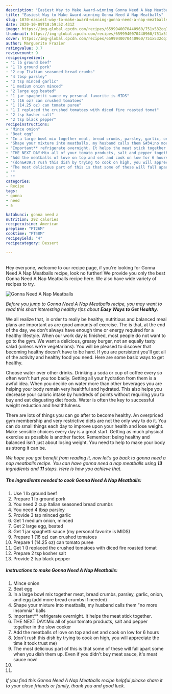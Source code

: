 ```yaml
---
description: "Easiest Way to Make Award-winning Gonna Need A Nap Meatballs"
title: "Easiest Way to Make Award-winning Gonna Need A Nap Meatballs"
slug: 1070-easiest-way-to-make-award-winning-gonna-need-a-nap-meatballs
date: 2020-10-09T18:59:52.431Z
image: https://img-global.cpcdn.com/recipes/6599940070440960/751x532cq70/gonna-need-a-nap-meatballs-recipe-main-photo.jpg
thumbnail: https://img-global.cpcdn.com/recipes/6599940070440960/751x532cq70/gonna-need-a-nap-meatballs-recipe-main-photo.jpg
cover: https://img-global.cpcdn.com/recipes/6599940070440960/751x532cq70/gonna-need-a-nap-meatballs-recipe-main-photo.jpg
author: Marguerite Frazier
ratingvalue: 3.7
reviewcount: 9
recipeingredient:
- "1 lb ground beef"
- "1 lb ground pork"
- "2 cup Italian seasoned bread crumbs"
- "4 tbsp parsley"
- "3 tsp minced garlic"
- "1 medium onion minced"
- "2 large egg beated"
- "1 jar spaghetti sauce my personal favorite is MIDS"
- "1 (16 oz) can crushed tomatoes"
- "1 (14.25 oz) can tomato puree"
- "1 I replaced the crushed tomatoes with diced fire roasted tomat"
- "2 tsp kosher salt"
- "2 tsp black pepper"
recipeinstructions:
- "Mince onion"
- "Beat egg"
- "In a large bowl mix together meat, bread crumbs, parsley, garlic, onion, and egg (add more bread crumbs if needed)"
- "Shape your mixture into meatballs, my husband calls them &#34;no more insomnia&#34; balls"
- "Important** refrigerate overnight. It helps the meat stick together."
- "THE NEXT DAY:Mix all of your tomato products, salt and pepper together in the slow cooker"
- "Add the meatballs of love on top and set and cook on low for 6 hours"
- "(don&#39;t rush this dish by trying to cook on high, you will appreciate the time it took trust me)"
- "The most delicious part of this is that some of these will fall apart some when you dish them up. Even if you didn&#39;t buy meat sauce, it&#39;s meat sauce now!"
- ""
- ""
categories:
- Recipe
tags:
- gonna
- need
- a

katakunci: gonna need a 
nutrition: 292 calories
recipecuisine: American
preptime: "PT26M"
cooktime: "PT48M"
recipeyield: "4"
recipecategory: Dessert

---
```

<br>
Hey everyone, welcome to our recipe page, if you're looking for Gonna Need A Nap Meatballs recipe, look no further! We provide you only the best Gonna Need A Nap Meatballs recipe here. We also have wide variety of recipes to try.
<br>


![Gonna Need A Nap Meatballs](https://img-global.cpcdn.com/recipes/6599940070440960/751x532cq70/gonna-need-a-nap-meatballs-recipe-main-photo.jpg)

<i>Before you jump to Gonna Need A Nap Meatballs recipe, you may want to read this short interesting healthy tips about <strong>Easy Ways to Get Healthy</strong>.</i>

We all realize that, in order to really be healthy, nutritious and balanced meal plans are important as are good amounts of exercise. The  is that, at the end of the day, we don't always have enough time or energy required for a healthy lifestyle. When our work day is finished, most people do not want to go to the gym. We want a delicious, greasy burger, not an equally tasty salad (unless we’re vegetarians). You will be pleased to discover that becoming healthy doesn't have to be hard. If you are persistent you'll get all of the activity and healthy food you need. Here are some basic ways to get healthy.

Choose water over other drinks. Drinking a soda or cup of coffee every so often won't hurt you too badly. Getting all your hydration from them is a awful idea. When you decide on water more than other beverages you are helping your body remain very healthful and hydrated. This also helps you decrease your caloric intake by hundreds of points without requiring you to buy and eat disgusting diet foods. Water is often the key to successful weight reduction and healthfulness.

There are lots of things you can go after to become healthy. An overpriced gym membership and very restrictive diets are not the only way to do it. You can do small things each day to improve upon your health and lose weight. Make sensible choices every day is a great start. Getting as much physical exercise as possible is another factor. Remember: being healthy and balanced isn’t just about losing weight. You need to help to make your body as strong it can be. 


<i>We hope you got benefit from reading it, now let's go back to gonna need a nap meatballs recipe. You can have gonna need a nap meatballs using <strong>13</strong> ingredients and <strong>11</strong> steps. Here is how you achieve that.
</i>

##### The ingredients needed to cook Gonna Need A Nap Meatballs:

1. Use 1 lb ground beef
1. Prepare 1 lb ground pork
1. You need 2 cup Italian seasoned bread crumbs
1. You need 4 tbsp parsley
1. Provide 3 tsp minced garlic
1. Get 1 medium onion, minced
1. Get 2 large egg, beated
1. Get 1 jar spaghetti sauce (my personal favorite is MIDS)
1. Prepare 1 (16 oz) can crushed tomatoes
1. Prepare 1 (14.25 oz) can tomato puree
1. Get 1 (I replaced the crushed tomatoes with diced fire roasted tomat
1. Prepare 2 tsp kosher salt
1. Provide 2 tsp black pepper


##### Instructions to make Gonna Need A Nap Meatballs:

1. Mince onion
1. Beat egg
1. In a large bowl mix together meat, bread crumbs, parsley, garlic, onion, and egg (add more bread crumbs if needed)
1. Shape your mixture into meatballs, my husband calls them &#34;no more insomnia&#34; balls
1. Important** refrigerate overnight. It helps the meat stick together.
1. THE NEXT DAY:Mix all of your tomato products, salt and pepper together in the slow cooker
1. Add the meatballs of love on top and set and cook on low for 6 hours
1. (don&#39;t rush this dish by trying to cook on high, you will appreciate the time it took trust me)
1. The most delicious part of this is that some of these will fall apart some when you dish them up. Even if you didn&#39;t buy meat sauce, it&#39;s meat sauce now!
1. 
1. 


<i>If you find this Gonna Need A Nap Meatballs recipe helpful please share it to your close friends or family, thank you and good luck.</i>
